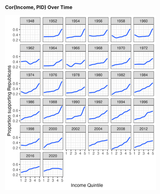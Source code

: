 ### Cor(Income, PID) Over Time

<img src = "income_quintile_prop_rep_over_time_white_anes.png" width = 500px>


